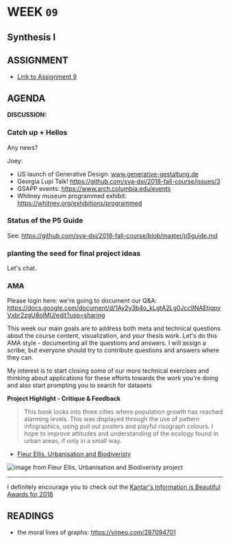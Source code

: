 # WEEK `09`
## Synthesis I


## ASSIGNMENT

* [Link to Assignment 9](ASSIGNMENT09.md)


## AGENDA

**DISCUSSION:**

###  Catch up + Hellos

Any news?

Joey:

* US launch of Generative Design: www.generative-gestaltung.de
* Georgia Lupi Talk! https://github.com/sva-dsi/2018-fall-course/issues/3
* GSAPP events: https://www.arch.columbia.edu/events
* Whitney museum programmed exhibit: https://whitney.org/exhibitions/programmed

### Status of the P5 Guide 

See: https://github.com/sva-dsi/2018-fall-course/blob/master/p5guide.md

### planting the seed for final project ideas

Let's chat.

### AMA

Please login here: we're going to document our Q&A: https://docs.google.com/document/d/1Ay2y3b4o_kLgtA2Lg0Jcc9NAEtjqpvVxbr2zgU8olMU/edit?usp=sharing 

This week our main goals are to address both meta and technical questions about the course content, visualization, and your thesis work. Let's do this AMA style - documenting all the questions and answers. I will assign a scribe, but everyone should try to contribute questions and answers where they can. 

My interest is to start closing some of our more technical exercises and thinking about applications for these efforts towards the work you're doing and also start prompting you to search for datasets



**Project Highlight - Critique & Feedback**

> This book looks into three cities where population growth has reached alarming levels. This was displayed through the use of pattern infographics, using pull out posters and playful risograph colours. I hope to improve attitudes and understanding of the ecology found in urban areas, if only in a small way.

* [Fleur Ellis, Urbanisation and Biodiveristy](http://fleurellis.co.uk/urbanisation-and-biodiversity) 

![image from Fleur Ellis, Urbanisation and Biodiveristy project](https://static1.squarespace.com/static/5714b2ac4c2f85144800255a/t/590efb3e20099e49cdc5a54d/1494154209996/Fleur+Ellis%2C+Publishing?format=2500w)

***

I definitely encourage you to check out the [Kantar's Information is Beautiful Awards for 2018](https://www.informationisbeautifulawards.com/news/291-drum-roll-the-2018-longlist-is-out)



## READINGS

* the moral lives of graphs: https://vimeo.com/287094701
  
